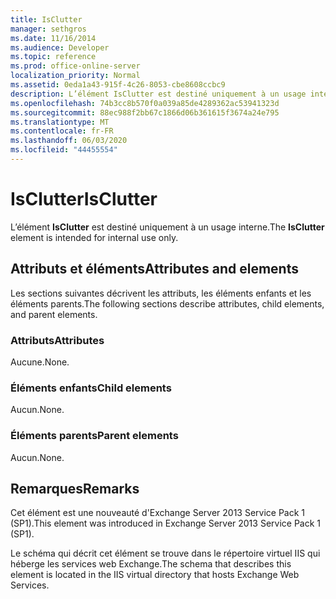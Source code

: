 ```yaml
---
title: IsClutter
manager: sethgros
ms.date: 11/16/2014
ms.audience: Developer
ms.topic: reference
ms.prod: office-online-server
localization_priority: Normal
ms.assetid: 0eda1a43-915f-4c26-8053-cbe8608ccbc9
description: L’élément IsClutter est destiné uniquement à un usage interne.
ms.openlocfilehash: 74b3cc8b570f0a039a85de4289362ac53941323d
ms.sourcegitcommit: 88ec988f2bb67c1866d06b361615f3674a24e795
ms.translationtype: MT
ms.contentlocale: fr-FR
ms.lasthandoff: 06/03/2020
ms.locfileid: "44455554"
---
```

# <a name="isclutter"></a><span data-ttu-id="f00cc-103">IsClutter</span><span class="sxs-lookup"><span data-stu-id="f00cc-103">IsClutter</span></span>

<span data-ttu-id="f00cc-104">L’élément **IsClutter** est destiné uniquement à un usage interne.</span><span class="sxs-lookup"><span data-stu-id="f00cc-104">The **IsClutter** element is intended for internal use only.</span></span> 

## <a name="attributes-and-elements"></a><span data-ttu-id="f00cc-105">Attributs et éléments</span><span class="sxs-lookup"><span data-stu-id="f00cc-105">Attributes and elements</span></span>

<span data-ttu-id="f00cc-106">Les sections suivantes décrivent les attributs, les éléments enfants et les éléments parents.</span><span class="sxs-lookup"><span data-stu-id="f00cc-106">The following sections describe attributes, child elements, and parent elements.</span></span>
  
### <a name="attributes"></a><span data-ttu-id="f00cc-107">Attributs</span><span class="sxs-lookup"><span data-stu-id="f00cc-107">Attributes</span></span>

<span data-ttu-id="f00cc-108">Aucune.</span><span class="sxs-lookup"><span data-stu-id="f00cc-108">None.</span></span>
  
### <a name="child-elements"></a><span data-ttu-id="f00cc-109">Éléments enfants</span><span class="sxs-lookup"><span data-stu-id="f00cc-109">Child elements</span></span>

<span data-ttu-id="f00cc-110">Aucun.</span><span class="sxs-lookup"><span data-stu-id="f00cc-110">None.</span></span>
  
### <a name="parent-elements"></a><span data-ttu-id="f00cc-111">Éléments parents</span><span class="sxs-lookup"><span data-stu-id="f00cc-111">Parent elements</span></span>

<span data-ttu-id="f00cc-112">Aucun.</span><span class="sxs-lookup"><span data-stu-id="f00cc-112">None.</span></span>
  
## <a name="remarks"></a><span data-ttu-id="f00cc-113">Remarques</span><span class="sxs-lookup"><span data-stu-id="f00cc-113">Remarks</span></span>

<span data-ttu-id="f00cc-114">Cet élément est une nouveauté d'Exchange Server 2013 Service Pack 1 (SP1).</span><span class="sxs-lookup"><span data-stu-id="f00cc-114">This element was introduced in Exchange Server 2013 Service Pack 1 (SP1).</span></span>
  
<span data-ttu-id="f00cc-115">Le schéma qui décrit cet élément se trouve dans le répertoire virtuel IIS qui héberge les services web Exchange.</span><span class="sxs-lookup"><span data-stu-id="f00cc-115">The schema that describes this element is located in the IIS virtual directory that hosts Exchange Web Services.</span></span>
  

